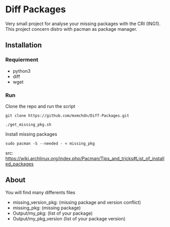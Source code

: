 # Diff Packages

Very small project for analyse your missing packages with the CRI (ING1).
This project concern distro with pacman as package manager.

## Installation

### Requierment

* python3
* diff
* wget

### Run

Clone the repo and run the script
```shell=
git clone https://github.com/mxmchdn/Diff-Packages.git

./get_missing_pkg.sh
```

Install missing packages
```shell=
sudo pacman -S --needed - < missing_pkg
```
src: https://wiki.archlinux.org/index.php/Pacman/Tips_and_tricks#List_of_installed_packages

## About

You will find many differents files

* missing_version_pkg: (missing package and version conflict)
* missing_pkg: (missing package)
* Output/my_pkg: (list of your package)
* Output/my_pkg_version (list of your package version)
